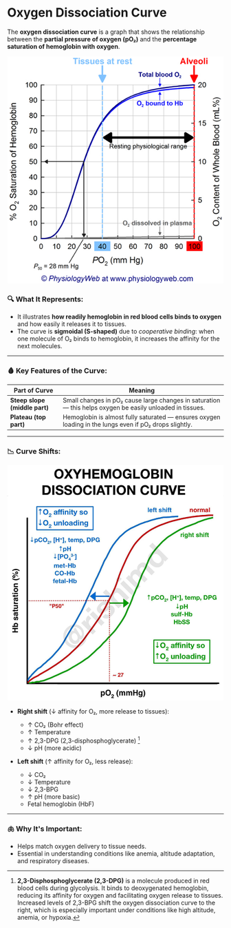 # Oxygen Dissociation Curve

The **oxygen dissociation curve** is a graph that shows the relationship between the **partial pressure of oxygen (pO₂)** and the **percentage saturation of hemoglobin with oxygen**.

![Oxygen Dissociation Curve](../assets/oxyhemoglobin_dissociation_curve.jpg)

### 🔍 What It Represents:

- It illustrates **how readily hemoglobin in red blood cells binds to oxygen** and how easily it releases it to tissues.
- The curve is **sigmoidal (S-shaped)** due to _cooperative binding_: when one molecule of O₂ binds to hemoglobin, it increases the affinity for the next molecules.

---

### 🩸 Key Features of the Curve:

| Part of Curve                 | Meaning                                                                                                   |
| ----------------------------- | --------------------------------------------------------------------------------------------------------- |
| **Steep slope (middle part)** | Small changes in pO₂ cause large changes in saturation — this helps oxygen be easily unloaded in tissues. |
| **Plateau (top part)**        | Hemoglobin is almost fully saturated — ensures oxygen loading in the lungs even if pO₂ drops slightly.    |

---

### 📉 Curve Shifts:

![Oxygen Dissociation Curve](../assets/oxygen_dissociation_curve.jpg)

- **Right shift** (↓ affinity for O₂, more release to tissues):

  - ↑ CO₂ (Bohr effect)
  - ↑ Temperature
  - ↑ 2,3-DPG (2,3-disphosphoglycerate) [^1]
  - ↓ pH (more acidic)

- **Left shift** (↑ affinity for O₂, less release):
  - ↓ CO₂
  - ↓ Temperature
  - ↓ 2,3-BPG
  - ↑ pH (more basic)
  - Fetal hemoglobin (HbF)

---

### 🫁 Why It's Important:

- Helps match oxygen delivery to tissue needs.
- Essential in understanding conditions like anemia, altitude adaptation, and respiratory diseases.

[^1]: **2,3-Disphosphoglycerate (2,3-DPG)** is a molecule produced in red blood cells during glycolysis. It binds to deoxygenated hemoglobin, reducing its affinity for oxygen and facilitating oxygen release to tissues. Increased levels of 2,3-BPG shift the oxygen dissociation curve to the right, which is especially important under conditions like high altitude, anemia, or hypoxia.
